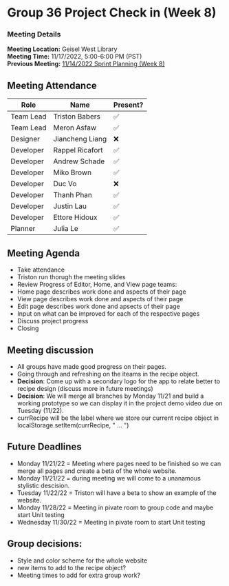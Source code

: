 # Group 36 Project Check in (Week 8)
### Meeting Details
**Meeting Location:** Geisel West Library  
**Meeting Time:** 11/17/2022, 5:00-6:00 PM (PST)  
**Previous Meeting:** [11/14/2022 Sprint Planning (Week 8)](https://github.com/cse110-sp21-group36/cse110-sp21-group36/blob/main/admin/meetings/111422-Sprint-Planning-Week8.md)

## Meeting Attendance
| Role | Name | Present? |
| --- | --- | --- |
| Team Lead | Triston Babers |✅|
| Team Lead | Meron Asfaw |✅|
| Designer | Jiancheng Liang |❌|
| Developer | Rappel Ricafort |✅|
| Developer | Andrew Schade |✅|
| Developer | Miko Brown |✅|
| Developer | Duc Vo |❌|
| Developer | Thanh Phan |✅|
| Developer | Justin Lau |✅|
| Developer | Ettore Hidoux |✅|
| Planner | Julia Le |✅|

## Meeting Agenda
- Take attendance
- Triston run thorugh the meeting slides
- Review Progress of Editor, Home, and View page teams:
- Home page describes work done and aspects of their page
- View page describes work done and aspects of their page
- Edit page describes work done and apsects of their page
- Input on what can be improved for each of the respective pages
- Discuss project progress
- Closing

## Meeting discussion
- All groups have made good progress on their pages.
- Going through and refreshing on the iteams in the recipe object.
- **Decision**: Come up with a secondary logo for the app to relate better to recipe design (discuss more in future meetings)
- **Decision**: We will merge all branches by Monday 11/21 and build a working prototype so we can display it in the project demo video due on Tuesday (11/22).
- currRecipe will be the label where we store our current recipe object in localStorage.setItem(currRecipe, " ... ")

## Future Deadlines
- Monday 11/21/22 = Meeting where pages need to be finished so we can merge all pages and create a beta of the whole website.
- Monday 11/21/22 = during meeting we will come to a unanamous stylistic descision.
- Tuesday 11/22/22 = Triston will have a beta to show an example of the website.
- Monday 11/28/22 = Meeting in pivate room to group code and maybe start Unit testing
- Wednesday 11/30/22 = Meeting in pivate room to start Unit testing

## Group decisions:
 - Style and color scheme for the whole website
 - new items to add to the recipe object?
 - Meeting times to add for extra group work?
 
